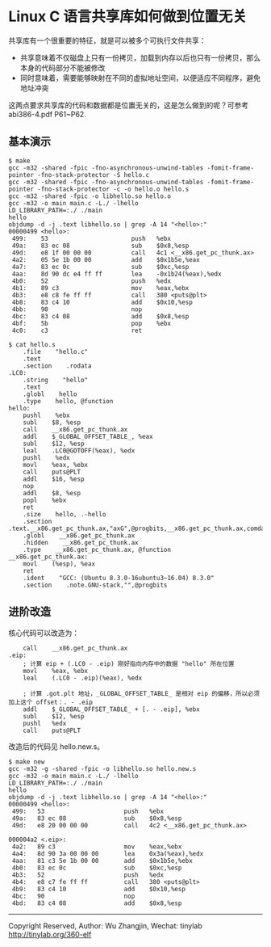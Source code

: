 
# Linux C 语言共享库如何做到位置无关

共享库有一个很重要的特征，就是可以被多个可执行文件共享：

* 共享意味着不仅磁盘上只有一份拷贝，加载到内存以后也只有一份拷贝，那么本身的代码部分不能被修改
* 同时意味着，需要能够映射在不同的虚拟地址空间，以便适应不同程序，避免地址冲突

这两点要求共享库的代码和数据都是位置无关的，这是怎么做到的呢？可参考 abi386-4.pdf P61~P62.

## 基本演示

    $ make
    gcc -m32 -shared -fpic -fno-asynchronous-unwind-tables -fomit-frame-pointer -fno-stack-protector -S hello.c
    gcc -m32 -shared -fpic -fno-asynchronous-unwind-tables -fomit-frame-pointer -fno-stack-protector -c -o hello.o hello.s
    gcc -m32 -shared -fpic -o libhello.so hello.o
    gcc -m32 -o main main.c -L./ -lhello
    LD_LIBRARY_PATH=:./ ./main
    hello
    objdump -d -j .text libhello.so | grep -A 14 "<hello>:"
    00000499 <hello>:
     499:    53                       push   %ebx
     49a:    83 ec 08                 sub    $0x8,%esp
     49d:    e8 1f 00 00 00           call   4c1 <__x86.get_pc_thunk.ax>
     4a2:    05 5e 1b 00 00           add    $0x1b5e,%eax
     4a7:    83 ec 0c                 sub    $0xc,%esp
     4aa:    8d 90 dc e4 ff ff        lea    -0x1b24(%eax),%edx
     4b0:    52                       push   %edx
     4b1:    89 c3                    mov    %eax,%ebx
     4b3:    e8 c8 fe ff ff           call   380 <puts@plt>
     4b8:    83 c4 10                 add    $0x10,%esp
     4bb:    90                       nop
     4bc:    83 c4 08                 add    $0x8,%esp
     4bf:    5b                       pop    %ebx
     4c0:    c3                       ret

    $ cat hello.s
        .file    "hello.c"
        .text
        .section    .rodata
    .LC0:
        .string    "hello"
        .text
        .globl    hello
        .type    hello, @function
    hello:
        pushl    %ebx
        subl    $8, %esp
        call    __x86.get_pc_thunk.ax
        addl    $_GLOBAL_OFFSET_TABLE_, %eax
        subl    $12, %esp
        leal    .LC0@GOTOFF(%eax), %edx
        pushl    %edx
        movl    %eax, %ebx
        call    puts@PLT
        addl    $16, %esp
        nop
        addl    $8, %esp
        popl    %ebx
        ret
        .size    hello, .-hello
        .section    .text.__x86.get_pc_thunk.ax,"axG",@progbits,__x86.get_pc_thunk.ax,comdat
        .globl    __x86.get_pc_thunk.ax
        .hidden    __x86.get_pc_thunk.ax
        .type    __x86.get_pc_thunk.ax, @function
    __x86.get_pc_thunk.ax:
        movl    (%esp), %eax
        ret
        .ident    "GCC: (Ubuntu 8.3.0-16ubuntu3~16.04) 8.3.0"
        .section    .note.GNU-stack,"",@progbits

## 进阶改造

核心代码可以改造为：

```
    call    __x86.get_pc_thunk.ax
.eip:
    ; 计算 eip + (.LC0 - .eip) 刚好指向内存中的数据 "hello" 所在位置
    movl    %eax, %ebx
    leal    (.LC0 - .eip)(%eax), %edx

    ; 计算 .got.plt 地址，_GLOBAL_OFFSET_TABLE_ 是相对 eip 的偏移，所以必须加上这个 offset：. - .eip
    addl    $_GLOBAL_OFFSET_TABLE_ + [. - .eip], %ebx
    subl    $12, %esp
    pushl   %edx
    call    puts@PLT
```

改造后的代码见 hello.new.s。

    $ make new
    gcc -m32 -g -shared -fpic -o libhello.so hello.new.s
    gcc -m32 -o main main.c -L./ -lhello
    LD_LIBRARY_PATH=:./ ./main
    hello
    objdump -d -j .text libhello.so | grep -A 14 "<hello>:"
    00000499 <hello>:
     499:	53                   	push   %ebx
     49a:	83 ec 08             	sub    $0x8,%esp
     49d:	e8 20 00 00 00       	call   4c2 <__x86.get_pc_thunk.ax>

    000004a2 <.eip>:
     4a2:	89 c3                	mov    %eax,%ebx
     4a4:	8d 90 3a 00 00 00    	lea    0x3a(%eax),%edx
     4aa:	81 c3 5e 1b 00 00    	add    $0x1b5e,%ebx
     4b0:	83 ec 0c             	sub    $0xc,%esp
     4b3:	52                   	push   %edx
     4b4:	e8 c7 fe ff ff       	call   380 <puts@plt>
     4b9:	83 c4 10             	add    $0x10,%esp
     4bc:	90                   	nop
     4bd:	83 c4 08             	add    $0x8,%esp

---
Copyright Reserved, Author: Wu Zhangjin, Wechat: tinylab
<http://tinylab.org/360-elf>
